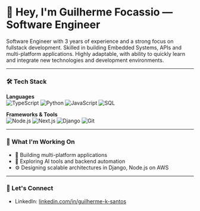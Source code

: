 # 👋 Hey, I'm Guilherme Focassio — Software Engineer

Software Engineer with 3 years of experience and a strong focus on fullstack development. Skilled in building Embedded Systems, APIs and multi-platform applications. Highly adaptable, with ability to quickly learn and integrate new technologies and development environments.

---

### 🛠️ Tech Stack

**Languages**  
![TypeScript](https://img.shields.io/badge/-TypeScript-3178C6?style=flat-square&logo=typescript&logoColor=white)
![Python](https://img.shields.io/badge/-Python-3776AB?style=flat-square&logo=python&logoColor=white)
![JavaScript](https://img.shields.io/badge/-JavaScript-F7DF1E?style=flat-square&logo=javascript&logoColor=black)
![SQL](https://img.shields.io/badge/-SQL-4479A1?style=flat-square&logo=postgresql&logoColor=white)

**Frameworks & Tools**  
![Node.js](https://img.shields.io/badge/-Node.js-339933?style=flat-square&logo=nodedotjs&logoColor=white)
![Next.js](https://img.shields.io/badge/-Next.js-000000?style=flat-square&logo=nextdotjs&logoColor=white)
![Django](https://img.shields.io/badge/-Django-092E20?style=flat-square&logo=django&logoColor=white)
![Git](https://img.shields.io/badge/-Git-F05032?style=flat-square&logo=git&logoColor=white)

---

### 🚀 What I'm Working On
- 📱 Building multi-platform applications
- 🤖 Exploring AI tools and backend automation
- ⚙️ Designing scalable architectures in Django, Node.js on AWS

---

### 🤝 Let's Connect

- LinkedIn: [linkedin.com/in/guilherme-k-santos](https://linkedin.com/in/guilherme-k-santos)
